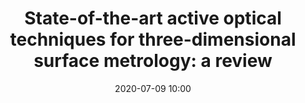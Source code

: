 ---
layout: publication
title: State-of-the-art active optical techniques for three-dimensional surface metrology&#58; a review
authors: Andres G. Marrugo, Feng Gao, and Song Zhang
date: 2020-07-09 10:00
main_url: https://www.osapublishing.org/josaa/upcoming_pdf.cfm?id=398644
venue: Journal of the Optical Society of America A
principal: Andres Marrugo
active: true
summary: This paper reviews recent developments of non-contact 3D three-dimensional (3D) surface metrology using an active structured optical probe. We primarily focus on those active non-contact 3D surface mea- surement techniques that could be applicable to the manufacturing industry. We discuss principles of each technology, and its advantageous characteristics as well as limitations. Towards the end, we will discuss our perspectives on the current technological challenges in designing and implementing these methods in practical applications. 
---
